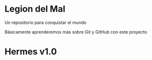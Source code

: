 # Legion del Mal
Un repositorio para conquistar el mundo

Básicamente aprenderemos más sobre Git y GitHub con este proyecto


# Hermes v1.0
